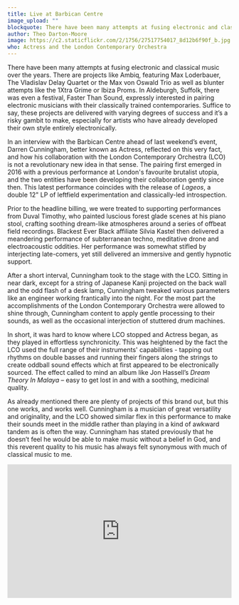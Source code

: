 ```yaml
---
title: Live at Barbican Centre
image_upload: ""
blockquote: There have been many attempts at fusing electronic and classical music over the years. There are projects like Ambiq, featuring Max Loderbauer, The Vladislav Delay Quartet or the Max von Oswald Trio as well as blunter attempts like the 1Xtra Grime or Ibiza Proms. In Aldeburgh, Suffolk, there was even a festival, Faster Than Sound, expressly interested in pairing electronic musicians with their classically trained contemporaries. Suffice to say, these projects are delivered with varying degrees of success and it’s a risky gambit to make, especially for artists who have already developed their own style entirely electronically.
author: Theo Darton-Moore
image: https://c2.staticflickr.com/2/1756/27517754017_8d12b6f90f_b.jpg
who: Actress and the London Contemporary Orchestra
---
```

There have been many attempts at fusing electronic and classical music over the years. There are projects like Ambiq, featuring Max Loderbauer, The Vladislav Delay Quartet or the Max von Oswald Trio as well as blunter attempts like the 1Xtra Grime or Ibiza Proms. In Aldeburgh, Suffolk, there was even a festival, Faster Than Sound, expressly interested in pairing electronic musicians with their classically trained contemporaries. Suffice to say, these projects are delivered with varying degrees of success and it’s a risky gambit to make, especially for artists who have already developed their own style entirely electronically.

In an interview with the Barbican Centre ahead of last weekend’s event, Darren Cunningham, better known as Actress, reflected on this very fact, and how his collaboration with the London Contemporary Orchestra (LCO) is not a revolutionary new idea in that sense. The pairing first emerged in 2016 with a previous performance at London's favourite brutalist utopia, and the two entities have been developing their collaboration gently since then. This latest performance coincides with the release of _Lageos_, a double 12" LP of leftfield experimentation and classically-led introspection. 

Prior to the headline billing, we were treated to supporting performances from Duval Timothy, who painted luscious forest glade scenes at his piano stool, crafting soothing dream-like atmospheres around a series of offbeat field recordings. Blackest Ever Black affiliate Silvia Kastel then delivered a meandering performance of subterranean techno, meditative drone and electroacoustic oddities. Her performance was somewhat stifled by interjecting late-comers, yet still delivered an immersive and gently hypnotic support. 

After a short interval, Cunningham took to the stage with the LCO. Sitting in near dark, except for a string of Japanese Kanji projected on the back wall and the odd flash of a desk lamp, Cunningham tweaked various parameters like an engineer working frantically into the night. For the most part the accomplishments of the London Contemporary Orchestra were allowed to shine through, Cunningham content to apply gentle processing to their sounds, as well as the occasional interjection of stuttered drum machines. 

In short, it was hard to know where LCO stopped and Actress began, as they played in effortless synchronicity. This was heightened by the fact the LCO used the full range of their instruments' capabilities - tapping out rhythms on double basses and running their fingers along the strings to create oddball sound effects which at first appeared to be electronically sourced. The effect called to mind an album like Jon Hassell’s _Dream Theory In Malaya_ – easy to get lost in and with a soothing, medicinal quality. 

As already mentioned there are plenty of projects of this brand out, but this one works, and works well. Cunningham is a musician of great versatility and originality, and the LCO showed similar flex in this performance to make their sounds meet in the middle rather than playing in a kind of awkward tandem as is often the way. Cunningham has stated previously that he doesn’t feel he would be able to make music without a belief in God, and this reverent quality to his music has always felt synonymous with much of classical music to me. 

<iframe width="100%" height="300" scrolling="no" frameborder="no" allow="autoplay" src="https://w.soundcloud.com/player/?url=https%3A//api.soundcloud.com/tracks/335921119&color=%23ff5500&auto_play=false&hide_related=false&show_comments=true&show_user=true&show_reposts=false&show_teaser=true&visual=true"></iframe>
